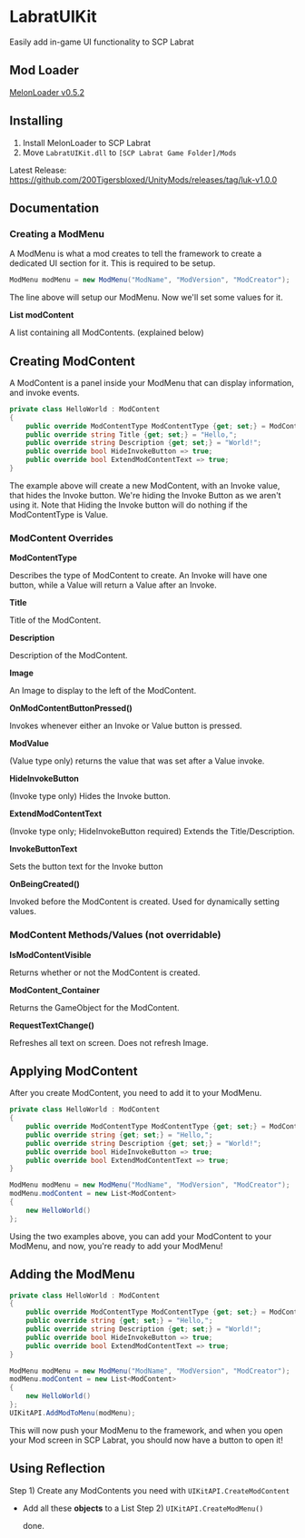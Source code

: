 # LabratUIKit

Easily add in-game UI functionality to SCP Labrat

## Mod Loader

[MelonLoader v0.5.2](https://github.com/LavaGang/MelonLoader/releases/tag/v0.5.2)

## Installing

1) Install MelonLoader to SCP Labrat
2) Move `LabratUIKit.dll` to `[SCP Labrat Game Folder]/Mods`

Latest Release: https://github.com/200Tigersbloxed/UnityMods/releases/tag/luk-v1.0.0

## Documentation

### Creating a ModMenu

A ModMenu is what a mod creates to tell the framework to create a dedicated UI section for it. This is required to be setup.

```cs
ModMenu modMenu = new ModMenu("ModName", "ModVersion", "ModCreator");
```

The line above will setup our ModMenu. Now we'll set some values for it.

**List<ModContent> modContent**

A list containing all ModContents. (explained below)

## Creating ModContent

A ModContent is a panel inside your ModMenu that can display information, and invoke events.

```cs
private class HelloWorld : ModContent
{
    public override ModContentType ModContentType {get; set;} = ModContentType.Invoke;
    public override string Title {get; set;} = "Hello,";
    public override string Description {get; set;} = "World!";
    public override bool HideInvokeButton => true;
    public override bool ExtendModContentText => true;
}
```

The example above will create a new ModContent, with an Invoke value, that hides the Invoke button.
We're hiding the Invoke Button as we aren't using it. Note that Hiding the Invoke button will do nothing if the ModContentType is Value.

### ModContent Overrides

**ModContentType**

Describes the type of ModContent to create. 
An Invoke will have one button, while a Value will return a Value after an Invoke.

**Title**

Title of the ModContent.

**Description**

Description of the ModContent.

**Image**

An Image to display to the left of the ModContent.

**OnModContentButtonPressed()**

Invokes whenever either an Invoke or Value button is pressed.

**ModValue**

(Value type only) returns the value that was set after a Value invoke.

**HideInvokeButton**

(Invoke type only) Hides the Invoke button.

**ExtendModContentText**

(Invoke type only; HideInvokeButton required) Extends the Title/Description.

**InvokeButtonText**

Sets the button text for the Invoke button

**OnBeingCreated()**

Invoked before the ModContent is created. Used for dynamically setting values.

### ModContent Methods/Values (not overridable)

**IsModContentVisible**

Returns whether or not the ModContent is created.

**ModContent_Container**

Returns the GameObject for the ModContent.

**RequestTextChange()**

Refreshes all text on screen. Does not refresh Image.

## Applying ModContent

After you create ModContent, you need to add it to your ModMenu.

```cs
private class HelloWorld : ModContent
{
    public override ModContentType ModContentType {get; set;} = ModContentType.Invoke;
    public override string {get; set;} = "Hello,";
    public override string Description {get; set;} = "World!";
    public override bool HideInvokeButton => true;
    public override bool ExtendModContentText => true;
}

ModMenu modMenu = new ModMenu("ModName", "ModVersion", "ModCreator");
modMenu.modContent = new List<ModContent>
{
    new HelloWorld()
};
```

Using the two examples above, you can add your ModContent to your ModMenu, and now, you're ready to add your ModMenu!

## Adding the ModMenu

```cs
private class HelloWorld : ModContent
{
    public override ModContentType ModContentType {get; set;} = ModContentType.Invoke;
    public override string {get; set;} = "Hello,";
    public override string Description {get; set;} = "World!";
    public override bool HideInvokeButton => true;
    public override bool ExtendModContentText => true;
}

ModMenu modMenu = new ModMenu("ModName", "ModVersion", "ModCreator");
modMenu.modContent = new List<ModContent>
{
    new HelloWorld()
};
UIKitAPI.AddModToMenu(modMenu);
```

This will now push your ModMenu to the framework, and when you open your Mod screen in SCP Labrat, you should now have a button to open it!

## Using Reflection

Step 1) Create any ModContents you need with `UIKitAPI.CreateModContent`
  + Add all these **objects** to a List<object>
Step 2) `UIKitAPI.CreateModMenu()`

done.
